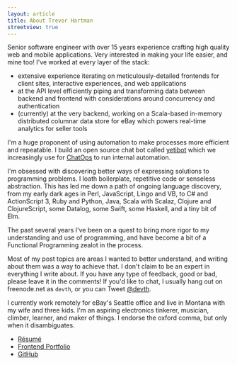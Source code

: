 ```yaml
---
layout: article
title: About Trevor Hartman
streetview: true
---
```


Senior software engineer with over 15 years experience crafting high quality web
and mobile applications. Very interested in making your life easier, and mine
too! I've worked at every layer of the stack:

- extensive experience iterating on meticulously-detailed frontends for client
  sites, interactive experiences, and web applications
- at the API level efficiently piping and transforming data between backend and
  frontend with considerations around concurrency and authentication
- (currently) at the very backend, working on a Scala-based in-memory
  distributed columnar data store for eBay which powers real-time analytics for
  seller tools

I'm a huge proponent of using automation to make processes more efficient and
repeatable. I build an open source chat bot called
[yetibot](https://github.com/devth/yetibot) which we increasingly use for
[ChatOps](http://devops.com/2014/07/16/chatops-communicating-speed-devops/) to
run internal automation.

I'm obsessed with discovering better ways of expressing solutions to programming
problems. I loath boilerplate, repetitive code or senseless abstraction.
This has led me down a path of ongoing language discovery, from my early dark
ages in Perl, JavaScript, Lingo and VB, to C# and ActionScript 3, Ruby and
Python, Java, Scala with Scalaz, Clojure and ClojureScript, some Datalog, some
Swift, some Haskell, and a tiny bit of Elm.

The past several years I've been on a quest to bring more rigor to my
understanding and use of programming, and have become a bit of a Functional
Programming zealot in the process.

Most of my post topics are areas I wanted to better understand, and writing
about them was a way to achieve that. I don't claim to be an expert in
everything I write about. If you have any type of feedback, good or bad, please
leave it in the comments! If you'd like to chat, I usually hang out on
freenode.net as `devth`, or you can Tweet [@devth](https://twitter.com/devth).

I currently work remotely for eBay's Seattle office and live in Montana with my
wife and three kids. I'm an aspiring electronics tinkerer, musician, climber,
learner, and maker of things. I endorse the oxford comma, but only when it
disambiguates.

- [Résumé](Trevor-Hartman-resume.pdf)
- [Frontend Portfolio](http://cargocollective.com/devth)
- [GitHub](https://github.com/devth)
